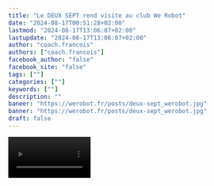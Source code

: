 ```yaml
---
title: "Le DEUX SEPT rend visite au club We Robot"
date: "2024-08-17T00:51:28+02:00"
lastmod: "2024-08-17T13:06:07+02:00"
lastupdate: "2024-08-17T13:06:07+02:00"
author: "coach.francois"
authors: ["coach.francois"]
facebook_author: "false"
facebook_site: "false"
tags: [""]
categories: [""]
keywords: [""]
description: ""
baneer: "https://werobot.fr/posts/deux-sept_werobot.jpg"
banner: "https://werobot.fr/posts/deux-sept_werobot.jpg"
draft: false
---
```

<video controls width="33%">
  <source src="/posts/fgc-2024-equipe-de-france-we-robot-gaillon(1).mp4" />
</video>






